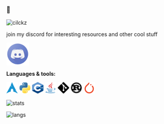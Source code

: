 ### 👋

![cilckz](https://visitor-badge.laobi.icu/badge?page_id=samas69420.samas69420)

join my discord for interesting resources and other cool stuff

<a href="https://discord.gg/q8czmx2">
  <img align="center" alt="discord" width="60px" src="/robe/discord.png" />
</a>

<br/>

**Languages & tools:**  

<code><img src="/robe/arch.png"></code>
<code><img src="/robe/python.png"></code>
<code><img src="/robe/cpp.png"></code>
<code><img src="/robe/java.png"></code>
<code><img src="/robe/git.png"></code>
<code><img src="/robe/rust.png"></code>
<code><img src="/robe/pytorch.png"></code>


![stats](https://github-readme-stats.vercel.app/api?username=samas69420&show_icons=true&count_private=true&theme=tokyonight)


![langs](https://github-readme-stats.vercel.app/api/top-langs/?username=samas69420&langs_count=4&theme=tokyonight&layout=compact)
